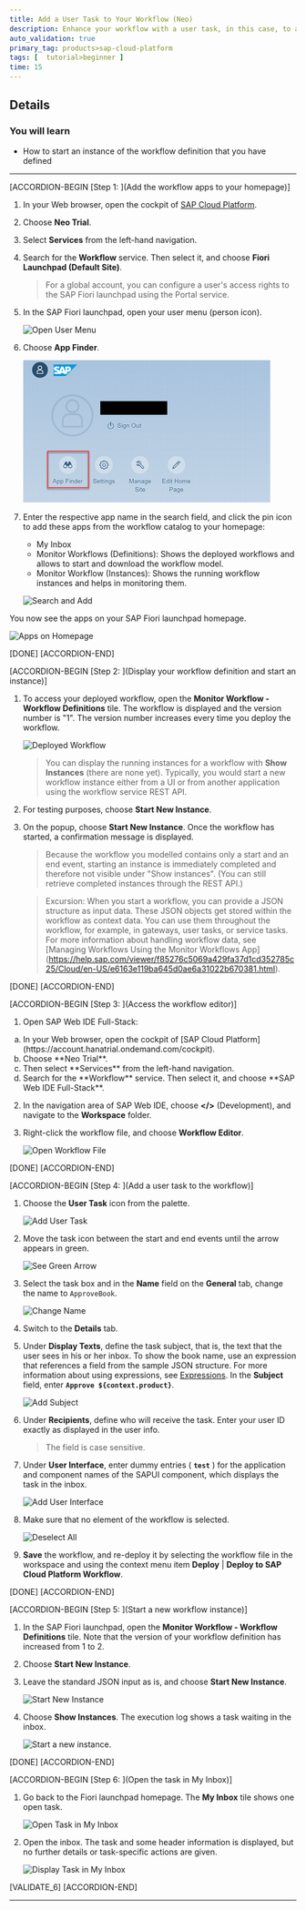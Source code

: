 ```yaml
---
title: Add a User Task to Your Workflow (Neo)
description: Enhance your workflow with a user task, in this case, to add an approval.
auto_validation: true
primary_tag: products>sap-cloud-platform
tags: [  tutorial>beginner ]
time: 15
---
```


## Details
### You will learn  
  - How to start an instance of the workflow definition that you have defined

---
[ACCORDION-BEGIN [Step 1: ](Add the workflow apps to your homepage)]
1. In your Web browser, open the cockpit of [SAP Cloud Platform](https://account.hanatrial.ondemand.com/cockpit).
2. Choose **Neo Trial**.
3. Select **Services** from the left-hand navigation.
4. Search for the **Workflow** service. Then select it, and choose **Fiori Launchpad (Default Site)**.
    > For a global account, you can configure a user's access rights to the SAP Fiori launchpad using the Portal service.

5. In the SAP Fiori launchpad, open your user menu (person icon).

    ![Open User Menu](open-user-menu.png)

6. Choose **App Finder**.

    ![Choose App Finder](choose-app-finder.png)

7. Enter the respective app name in the search field, and click the pin icon to add these apps from the workflow catalog to your homepage:
      - My Inbox
      - Monitor Workflows (Definitions): Shows the deployed workflows and allows to start and download the workflow model.
      - Monitor Workflow (Instances): Shows the running workflow instances and helps in monitoring them.

    ![Search and Add](search-and-add.png)

You now see the apps on your SAP Fiori launchpad homepage.

  ![Apps on Homepage](apps-homepage.png)

[DONE]
[ACCORDION-END]

[ACCORDION-BEGIN [Step 2: ](Display your workflow definition and start an instance)]
1. To access your deployed workflow, open the **Monitor Workflow - Workflow Definitions** tile.
  The workflow is displayed and the version number is "1". The version number increases every time you deploy the workflow.

    ![Deployed Workflow](deployed-workflow.png)

    > You can display the running instances for a workflow with **Show Instances** (there are none yet). Typically, you would start a new workflow instance either from a UI or from another application using the workflow service REST API.

2. For testing purposes, choose **Start New Instance**.
3. On the popup, choose **Start New Instance**.
   Once the workflow has started, a confirmation message is displayed.

    >Because the workflow you modelled contains only a start and an end event, starting an instance is immediately completed and therefore not visible under "Show instances". (You can still retrieve completed instances through the REST API.)

    >Excursion: When you start a workflow, you can provide a JSON structure as input data. These JSON objects get stored within the workflow as context data. You can use them throughout the workflow, for example, in gateways, user tasks, or service tasks. For more information about handling workflow data, see [Managing Workflows Using the Monitor Workflows App] (https://help.sap.com/viewer/f85276c5069a429fa37d1cd352785c25/Cloud/en-US/e6163e119ba645d0ae6a31022b670381.html).

[DONE]
[ACCORDION-END]

[ACCORDION-BEGIN [Step 3: ](Access the workflow editor)]
1. Open SAP Web IDE Full-Stack:
  <ol type="a"><li>In your Web browser, open the cockpit of [SAP Cloud Platform](https://account.hanatrial.ondemand.com/cockpit).
  </li><li>Choose **Neo Trial**.
  </li><li>Then select **Services** from the left-hand navigation.
  </li><li>Search for the **Workflow** service. Then select it, and choose **SAP Web IDE Full-Stack**.</li></ol>

2. In the navigation area of SAP Web IDE, choose **</>** (Development), and navigate to the **Workspace** folder.

3. Right-click the workflow file, and choose **Workflow Editor**.

    ![Open Workflow File](open-wf-file.png)

[DONE]
[ACCORDION-END]

[ACCORDION-BEGIN [Step 4: ](Add a user task to the workflow)]
1. Choose the **User Task** icon from the palette.

    ![Add User Task](add-user-task-prep.png)

2. Move the task icon between the start and end events until the arrow appears in green.

    ![See Green Arrow](green-arrow.png)

3. Select the task box and in the **Name** field on the **General** tab, change the name to `ApproveBook`.

    ![Change Name](change-name.png)

4. Switch to the **Details** tab.

5. Under **Display Texts**, define the task subject, that is, the text that the user sees in his or her inbox.
   To show the book name, use an expression that references a field from the sample JSON structure. For more information about using expressions, see [Expressions](https://help.sap.com/viewer/f85276c5069a429fa37d1cd352785c25/Cloud/en-US/9f91b1c0fac3414d9cba1015dea381f1.html).
   In the **Subject** field, enter **`Approve ${context.product}`**.

    ![Add Subject](add-subject.png)

6. Under **Recipients**, define who will receive the task. Enter your user ID exactly as displayed in the user info.
    > The field is case sensitive.

7. Under **User Interface**, enter dummy entries ( **`test`** ) for the application and component names of the SAPUI component, which displays the task in the inbox.

    ![Add User Interface](add-user-interface.png)

8. Make sure that no element of the workflow is selected.

    ![Deselect All](deselect-elements.png)

9. **Save** the workflow, and re-deploy it by selecting the workflow file in the workspace and using the context menu item **Deploy** | **Deploy to SAP Cloud Platform Workflow**.

[DONE]
[ACCORDION-END]

[ACCORDION-BEGIN [Step 5: ](Start a new workflow instance)]
1. In the SAP Fiori launchpad, open the **Monitor Workflow - Workflow Definitions** tile.
   Note that the version of your workflow definition has increased from 1 to 2.

2. Choose **Start New Instance**.

3. Leave the standard JSON input as is, and choose **Start New Instance**.

    ![Start New Instance](start-new-instance.png)

4. Choose **Show Instances**.
   The execution log shows a task waiting in the inbox.

    ![Start a new instance.](start-second-instance.png)

[DONE]
[ACCORDION-END]

[ACCORDION-BEGIN [Step 6: ](Open the task in My Inbox)]
1. Go back to the Fiori launchpad homepage. The **My Inbox** tile shows one open task.

    ![Open Task in My Inbox](open-task.png)

2. Open the inbox. The task and some header information is displayed, but no further details or task-specific actions are given.

    ![Display Task in My Inbox](task-in-inbox.png)

[VALIDATE_6]
[ACCORDION-END]

---
